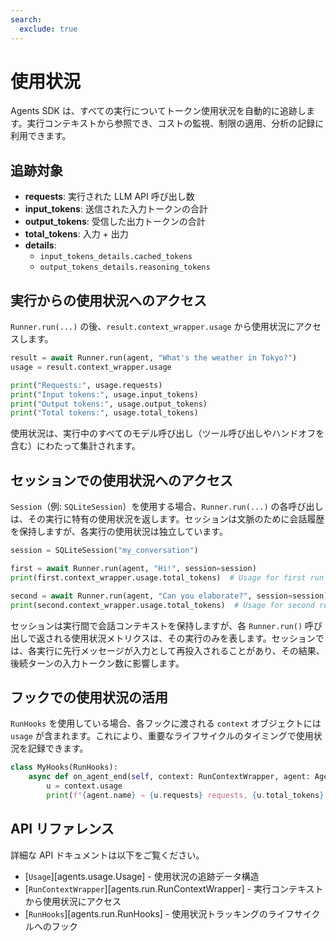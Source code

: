 ```yaml
---
search:
  exclude: true
---
```

# 使用状況

Agents SDK は、すべての実行についてトークン使用状況を自動的に追跡します。実行コンテキストから参照でき、コストの監視、制限の適用、分析の記録に利用できます。

## 追跡対象

- **requests**: 実行された LLM API 呼び出し数
- **input_tokens**: 送信された入力トークンの合計
- **output_tokens**: 受信した出力トークンの合計
- **total_tokens**: 入力 + 出力
- **details**:
  - `input_tokens_details.cached_tokens`
  - `output_tokens_details.reasoning_tokens`

## 実行からの使用状況へのアクセス

`Runner.run(...)` の後、`result.context_wrapper.usage` から使用状況にアクセスします。

```python
result = await Runner.run(agent, "What's the weather in Tokyo?")
usage = result.context_wrapper.usage

print("Requests:", usage.requests)
print("Input tokens:", usage.input_tokens)
print("Output tokens:", usage.output_tokens)
print("Total tokens:", usage.total_tokens)
```

使用状況は、実行中のすべてのモデル呼び出し（ツール呼び出しやハンドオフを含む）にわたって集計されます。

## セッションでの使用状況へのアクセス

`Session`（例: `SQLiteSession`）を使用する場合、`Runner.run(...)` の各呼び出しは、その実行に特有の使用状況を返します。セッションは文脈のために会話履歴を保持しますが、各実行の使用状況は独立しています。

```python
session = SQLiteSession("my_conversation")

first = await Runner.run(agent, "Hi!", session=session)
print(first.context_wrapper.usage.total_tokens)  # Usage for first run

second = await Runner.run(agent, "Can you elaborate?", session=session)
print(second.context_wrapper.usage.total_tokens)  # Usage for second run
```

セッションは実行間で会話コンテキストを保持しますが、各 `Runner.run()` 呼び出しで返される使用状況メトリクスは、その実行のみを表します。セッションでは、各実行に先行メッセージが入力として再投入されることがあり、その結果、後続ターンの入力トークン数に影響します。

## フックでの使用状況の活用

`RunHooks` を使用している場合、各フックに渡される `context` オブジェクトには `usage` が含まれます。これにより、重要なライフサイクルのタイミングで使用状況を記録できます。

```python
class MyHooks(RunHooks):
    async def on_agent_end(self, context: RunContextWrapper, agent: Agent, output: Any) -> None:
        u = context.usage
        print(f"{agent.name} → {u.requests} requests, {u.total_tokens} total tokens")
```

## API リファレンス

詳細な API ドキュメントは以下をご覧ください。

-   [`Usage`][agents.usage.Usage] - 使用状況の追跡データ構造
-   [`RunContextWrapper`][agents.run.RunContextWrapper] - 実行コンテキストから使用状況にアクセス
-   [`RunHooks`][agents.run.RunHooks] - 使用状況トラッキングのライフサイクルへのフック